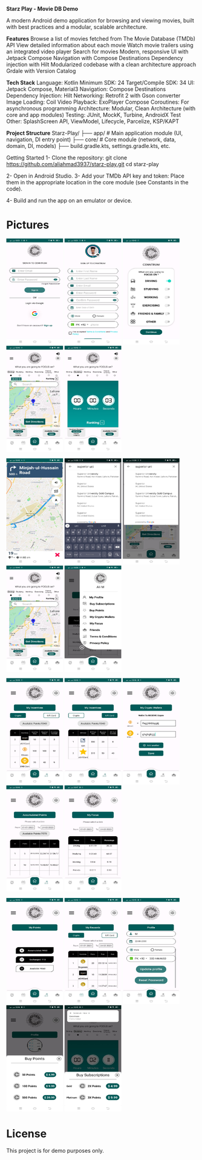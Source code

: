 **Starz Play - Movie DB Demo**


A modern Android demo application for browsing and viewing movies, built with best practices and a modular, scalable architecture.


**Features**
Browse a list of movies fetched from The Movie Database (TMDb) API
View detailed information about each movie
Watch movie trailers using an integrated video player
Search for movies
Modern, responsive UI with Jetpack Compose
Navigation with Compose Destinations
Dependency injection with Hilt
Modularized codebase with a clean architecture approach
Grdale with Version Catalog


**Tech Stack**
Language: Kotlin
Minimum SDK: 24
Target/Compile SDK: 34
UI: Jetpack Compose, Material3
Navigation: Compose Destinations
Dependency Injection: Hilt
Networking: Retrofit 2 with Gson converter
Image Loading: Coil
Video Playback: ExoPlayer Compose
Coroutines: For asynchronous programming
Architecture: Modular, Clean Architecture (with core and app modules)
Testing: JUnit, MockK, Turbine, AndroidX Test
Other: SplashScreen API, ViewModel, Lifecycle, Parcelize, KSP/KAPT


**Project Structure**
Starz-Play/
├── app/        # Main application module (UI, navigation, DI entry point)
├── core/       # Core module (network, data, domain, DI, models)
├── build.gradle.kts, settings.gradle.kts, etc.


Getting Started
1- Clone the repository:
   git clone https://github.com/aliahmad3937/starz-play.git
   cd starz-play


2- Open in Android Studio.
3- Add your TMDb API key and token:
    Place them in the appropriate location in the core module (see Constants in the code).

4- Build and run the app on an emulator or device.



# Pictures
<p float="left">
<img src="https://github.com/aliahmad3937/Centrum/blob/master/asset/login.jpeg" width="150" height="280">
<img src="https://github.com/aliahmad3937/Centrum/blob/master/asset/signup.jpeg" width="150" height="280">
<img src="https://github.com/aliahmad3937/Centrum/blob/master/asset/homePage.jpeg" width="150" height="280">
<img src="https://github.com/aliahmad3937/Centrum/blob/master/asset/googleMap.jpeg" width="150" height="280">
<img src="https://github.com/aliahmad3937/Centrum/blob/master/asset/activityTimer.jpeg" width="150" height="280">
</p>

<p float="left">
<img src="https://github.com/aliahmad3937/Centrum/blob/master/asset/mapBoxDirection.jpeg" width="150" height="280">
<img src="https://github.com/aliahmad3937/Centrum/blob/master/asset/placeSearch.jpeg" width="150" height="280">
<img src="https://github.com/aliahmad3937/Centrum/blob/master/asset/autoPlaceSuggestions.jpeg" width="150" height="280">
<img src="https://github.com/aliahmad3937/Centrum/blob/master/asset/googleMap.jpeg" width="150" height="280">
<img src="https://github.com/aliahmad3937/Centrum/blob/master/asset/leftDrawer.jpeg" width="150" height="280">
</p>

<p float="left">
<img src="https://github.com/aliahmad3937/Centrum/blob/master/asset/incentives.jpeg" width="150" height="280">
<img src="https://github.com/aliahmad3937/Centrum/blob/master/asset/gift.jpeg" width="150" height="280">
<img src="https://github.com/aliahmad3937/Centrum/blob/master/asset/cryptoWallets.jpeg" width="150" height="280">
<img src="https://github.com/aliahmad3937/Centrum/blob/master/asset/earnPoints.jpeg" width="150" height="280">
<img src="https://github.com/aliahmad3937/Centrum/blob/master/asset/focus.jpeg" width="150" height="280">
</p>

<p float="left">
<img src="https://github.com/aliahmad3937/Centrum/blob/master/asset/myPoints.jpeg" width="150" height="280">
<img src="https://github.com/aliahmad3937/Centrum/blob/master/asset/myReward.jpeg" width="150" height="280">
<img src="https://github.com/aliahmad3937/Centrum/blob/master/asset/profile.jpeg" width="150" height="280">
<img src="https://github.com/aliahmad3937/Centrum/blob/master/asset/buyPoints.jpeg" width="150" height="280">
<img src="https://github.com/aliahmad3937/Centrum/blob/master/asset/buySubscription.jpeg" width="150" height="280">
</p>


# License
This project is for demo purposes only.
